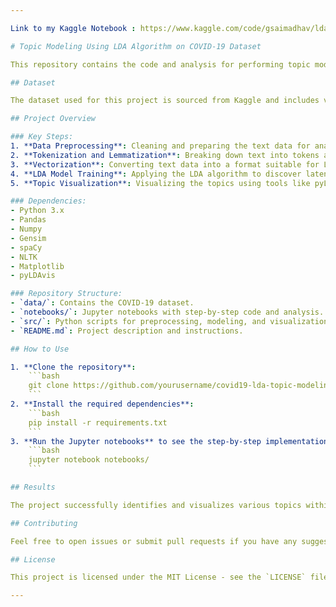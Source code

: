 ```yaml
---

Link to my Kaggle Notebook : https://www.kaggle.com/code/gsaimadhav/lda-algorithm-example

# Topic Modeling Using LDA Algorithm on COVID-19 Dataset

This repository contains the code and analysis for performing topic modeling on a COVID-19 dataset from Kaggle using the Latent Dirichlet Allocation (LDA) algorithm. The goal of this project is to uncover hidden topics within the dataset, which can help in understanding the prevalent themes and trends related to the COVID-19 pandemic.

## Dataset

The dataset used for this project is sourced from Kaggle and includes various articles, reports, and research papers related to COVID-19. It contains text data that provides rich information about different aspects of the pandemic, such as its impact on health, economy, and society.

## Project Overview

### Key Steps:
1. **Data Preprocessing**: Cleaning and preparing the text data for analysis.
2. **Tokenization and Lemmatization**: Breaking down text into tokens and lemmatizing to reduce words to their base forms.
3. **Vectorization**: Converting text data into a format suitable for LDA.
4. **LDA Model Training**: Applying the LDA algorithm to discover latent topics.
5. **Topic Visualization**: Visualizing the topics using tools like pyLDAvis for better interpretability.

### Dependencies:
- Python 3.x
- Pandas
- Numpy
- Gensim
- spaCy
- NLTK
- Matplotlib
- pyLDAvis

### Repository Structure:
- `data/`: Contains the COVID-19 dataset.
- `notebooks/`: Jupyter notebooks with step-by-step code and analysis.
- `src/`: Python scripts for preprocessing, modeling, and visualization.
- `README.md`: Project description and instructions.

## How to Use

1. **Clone the repository**:
    ```bash
    git clone https://github.com/yourusername/covid19-lda-topic-modeling.git
    ```
2. **Install the required dependencies**:
    ```bash
    pip install -r requirements.txt
    ```
3. **Run the Jupyter notebooks** to see the step-by-step implementation and results:
    ```bash
    jupyter notebook notebooks/
    ```

## Results

The project successfully identifies and visualizes various topics within the COVID-19 dataset, providing insights into the key themes discussed in the documents. The LDA model helps in understanding the distribution of topics across different documents and the significance of each topic.

## Contributing

Feel free to open issues or submit pull requests if you have any suggestions or improvements.

## License

This project is licensed under the MIT License - see the `LICENSE` file for details.

---
```




